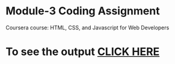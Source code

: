 

# Module-3 Coding Assignment

Coursera course: HTML, CSS, and Javascript for Web Developers

# To see the output [CLICK HERE](https://sitesh.github.io/module3-solution/index.html)
